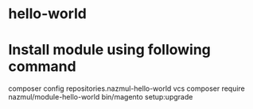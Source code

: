 # hello-world

# Install module using following command
composer config repositories.nazmul-hello-world vcs 
composer require nazmul/module-hello-world
bin/magento setup:upgrade
